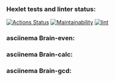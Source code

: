 ### Hexlet tests and linter status:
[![Actions Status](https://github.com/rafagabidulin/frontend-project-lvl1/workflows/hexlet-check/badge.svg)](https://github.com/rafagabidulin/frontend-project-lvl1/actions)
[![Maintainability](https://api.codeclimate.com/v1/badges/a99a88d28ad37a79dbf6/maintainability)](https://codeclimate.com/github/codeclimate/codeclimate/maintainability)
[![lint](https://github.com/rafagabidulin/frontend-project-lvl1/actions/workflows/lint.yml/badge.svg)](https://github.com/rafagabidulin/frontend-project-lvl1/actions/workflows/lint.yml)

### asciinema Brain-even: 
<script id="asciicast-YjdJqHsCwhpUhBulsb1M75Rfj" src="https://asciinema.org/a/YjdJqHsCwhpUhBulsb1M75Rfj.js" async></script>

### asciinema Brain-calc: 
<script id="asciicast-2m5uqmaFdY7NesBM41GLs2ijA" src="https://asciinema.org/a/2m5uqmaFdY7NesBM41GLs2ijA.js" async></script>

### asciinema Brain-gcd: 
<script id="asciicast-Hx9L5DRC5HcyiIQ3EvyW6rqTl" src="https://asciinema.org/a/Hx9L5DRC5HcyiIQ3EvyW6rqTl.js" async></script>


